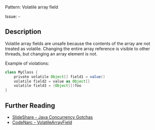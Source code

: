 Pattern: Volatile array field

Issue: -

## Description

Volatile array fields are unsafe because the contents of the array are not treated as volatile. Changing the entire array reference is visible to other threads, but changing an array element is not.

Example of violations:

``` groovy
class MyClass {
    private volatile Object[] field1 = value()
    volatile field2 = value as Object[]
    volatile field3 = (Object[])foo
}
```

## Further Reading

* [SlideShare - Java Concurrency Gotchas](https://www.slideshare.net/alexmiller/java-concurrency-gotchas-3666977)
* [CodeNarc - VolatileArrayField](http://codenarc.sourceforge.net/codenarc-rules-concurrency.html#VolatileArrayField)
